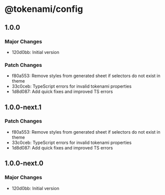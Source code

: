 # @tokenami/config

## 1.0.0

### Major Changes

- 120d0bb: Initial version

### Patch Changes

- f80a553: Remove styles from generated sheet if selectors do not exist in theme
- 33c0ceb: TypeScript errors for invalid tokenami properties
- 1d8d087: Add quick fixes and improved TS errors

## 1.0.0-next.1

### Patch Changes

- f80a553: Remove styles from generated sheet if selectors do not exist in theme
- 33c0ceb: TypeScript errors for invalid tokenami properties
- 1d8d087: Add quick fixes and improved TS errors

## 1.0.0-next.0

### Major Changes

- 120d0bb: Initial version
